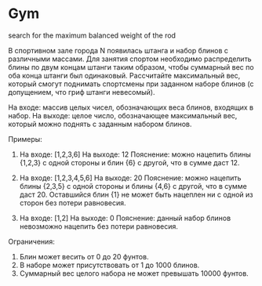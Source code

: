 # Gym
search for the maximum balanced weight of the rod

В спортивном зале города N появилась штанга и набор блинов с различными массами. Для занятия спортом необходимо распределить блины по двум концам штанги таким образом, чтобы суммарный вес по оба конца штанги был одинаковый. Рассчитайте максимальный вес, который смогут поднимать спортсмены при заданном наборе блинов (с допущением, что гриф штанги невесомый).


На входе: массив целых чисел, обозначающих веса блинов, входящих в набор.
На выходе: целое число, обозначающее максимальный вес, который можно поднять с заданным набором блинов.

Примеры:
1) На входе: [1,2,3,6]
На выходе: 12
Пояснение: можно нацепить блины {1,2,3} с одной стороны и блин {6} с другой, что в сумме даст 12.

2) На входе: [1,2,3,4,5,6]
На выходе: 20
Пояснение: можно нацепить блины {2,3,5} с одной стороны и блины {4,6} с другой, что в сумме даст 20. Оставшийся блин {1} не может быть нацеплен ни с одной из сторон без потери равновесия.

3) На входе: [1,2]
На выходе: 0
Пояснение: данный набор блинов невозможно нацепить без потери равновесия.

Ограничения:
1) Блин может весить от 0 до 20 фунтов.
2) В наборе может присутствовать от 1 до 1000 блинов.
3) Суммарный вес целого набора не может превышать 10000 фунтов.
